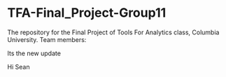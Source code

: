 # TFA-Final_Project-Group11
The repository for the Final Project of Tools For Analytics class, Columbia University. Team members:

Its the new update

Hi Sean